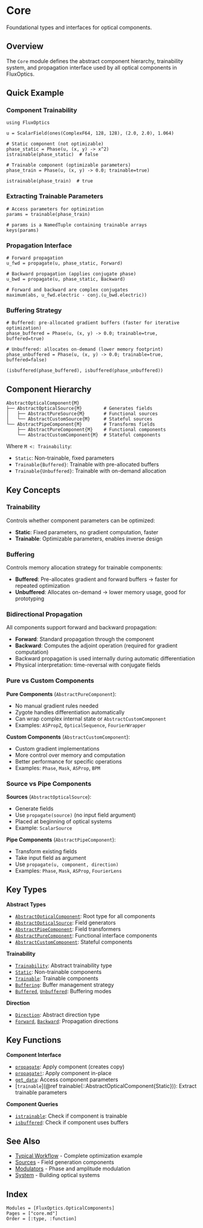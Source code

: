 # Core

Foundational types and interfaces for optical components.

## Overview

The `Core` module defines the abstract component hierarchy, trainability system, and propagation interface used by all optical components in FluxOptics.

## Quick Example

### Component Trainability

```@example core
using FluxOptics

u = ScalarField(ones(ComplexF64, 128, 128), (2.0, 2.0), 1.064)

# Static component (not optimizable)
phase_static = Phase(u, (x, y) -> x^2)
istrainable(phase_static)  # false
```

```@example core
# Trainable component (optimizable parameters)
phase_train = Phase(u, (x, y) -> 0.0; trainable=true)

istrainable(phase_train)  # true
```

### Extracting Trainable Parameters

```@example core
# Access parameters for optimization
params = trainable(phase_train)

# params is a NamedTuple containing trainable arrays
keys(params)
```

### Propagation Interface

```@example core
# Forward propagation
u_fwd = propagate(u, phase_static, Forward)

# Backward propagation (applies conjugate phase)
u_bwd = propagate(u, phase_static, Backward)

# Forward and backward are complex conjugates
maximum(abs, u_fwd.electric - conj.(u_bwd.electric))
```

### Buffering Strategy

```@example core
# Buffered: pre-allocated gradient buffers (faster for iterative optimization)
phase_buffered = Phase(u, (x, y) -> 0.0; trainable=true, buffered=true)

# Unbuffered: allocates on-demand (lower memory footprint)
phase_unbuffered = Phase(u, (x, y) -> 0.0; trainable=true, buffered=false)

(isbuffered(phase_buffered), isbuffered(phase_unbuffered))
```

## Component Hierarchy

```
AbstractOpticalComponent{M}
├── AbstractOpticalSource{M}        # Generates fields
│   ├── AbstractPureSource{M}       # Functional sources
│   └── AbstractCustomSource{M}     # Stateful sources
└── AbstractPipeComponent{M}        # Transforms fields
    ├── AbstractPureComponent{M}    # Functional components
    └── AbstractCustomComponent{M}  # Stateful components
```

Where `M <: Trainability`:
- `Static`: Non-trainable, fixed parameters
- `Trainable{Buffered}`: Trainable with pre-allocated buffers
- `Trainable{Unbuffered}`: Trainable with on-demand allocation

## Key Concepts

### Trainability
Controls whether component parameters can be optimized:
- **Static**: Fixed parameters, no gradient computation, faster
- **Trainable**: Optimizable parameters, enables inverse design

### Buffering
Controls memory allocation strategy for trainable components:
- **Buffered**: Pre-allocates gradient and forward buffers → faster for repeated optimization
- **Unbuffered**: Allocates on-demand → lower memory usage, good for prototyping

### Bidirectional Propagation
All components support forward and backward propagation:
- **Forward**: Standard propagation through the component
- **Backward**: Computes the adjoint operation (required for gradient computation)
- Backward propagation is used internally during automatic differentiation
- Physical interpretation: time-reversal with conjugate fields

### Pure vs Custom Components

**Pure Components** (`AbstractPureComponent`):
- No manual gradient rules needed
- Zygote handles differentiation automatically
- Can wrap complex internal state or `AbstractCustomComponent`
- Examples: `ASPropZ`, `OpticalSequence`, `FourierWrapper`

**Custom Components** (`AbstractCustomComponent`):
- Custom gradient implementations
- More control over memory and computation
- Better performance for specific operations
- Examples: `Phase`, `Mask`, `ASProp`, `BPM`

### Source vs Pipe Components

**Sources** (`AbstractOpticalSource`):
- Generate fields
- Use `propagate(source)` (no input field argument)
- Placed at beginning of optical systems
- Example: `ScalarSource`

**Pipe Components** (`AbstractPipeComponent`):
- Transform existing fields
- Take input field as argument
- Use `propagate(u, component, direction)`
- Examples: `Phase`, `Mask`, `ASProp`, `FourierLens`

## Key Types

**Abstract Types**
- [`AbstractOpticalComponent`](@ref): Root type for all components
- [`AbstractOpticalSource`](@ref): Field generators
- [`AbstractPipeComponent`](@ref): Field transformers
- [`AbstractPureComponent`](@ref): Functional interface components
- [`AbstractCustomComponent`](@ref): Stateful components

**Trainability**
- [`Trainability`](@ref): Abstract trainability type
- [`Static`](@ref): Non-trainable components
- [`Trainable`](@ref): Trainable components
- [`Buffering`](@ref): Buffer management strategy
- [`Buffered`](@ref), [`Unbuffered`](@ref): Buffering modes

**Direction**
- [`Direction`](@ref): Abstract direction type
- [`Forward`](@ref), [`Backward`](@ref): Propagation directions

## Key Functions

**Component Interface**
- [`propagate`](@ref): Apply component (creates copy)
- [`propagate!`](@ref): Apply component in-place
- [`get_data`](@ref): Access component parameters
- [`trainable`](@ref trainable(::AbstractOpticalComponent{Static})): Extract trainable parameters

**Component Queries**
- [`istrainable`](@ref): Check if component is trainable
- [`isbuffered`](@ref): Check if component uses buffers

## See Also

- [Typical Workflow](../../index.md#typical-workflow-beam-splitter) - Complete optimization example
- [Sources](../sources/index.md) - Field generation components
- [Modulators](../modulators/index.md) - Phase and amplitude modulation
- [System](../system/index.md) - Building optical systems

## Index

```@index
Modules = [FluxOptics.OpticalComponents]
Pages = ["core.md"]
Order = [:type, :function]
```

